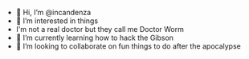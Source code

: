 - 👋 Hi, I’m @incandenza
- 👀 I’m interested in things
- I'm not a real doctor but they call me Doctor Worm
- 🌱 I’m currently learning how to hack the Gibson
- 💞️ I’m looking to collaborate on fun things to do after the apocalypse

<!---
incandenza/incandenza is a ✨ special ✨ repository because its `README.md` (this file) appears on your GitHub profile.
You can click the Preview link to take a look at your changes.
--->
